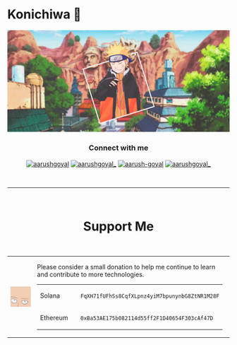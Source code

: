# Konichiwa 👋

<img src="hero-image.png">
<h3 align="center">Connect with me</h3>
<p align="center">
<a href="https://dev.to/aarushgoyal" target="blank"><img align="center" src="https://cdn.jsdelivr.net/npm/simple-icons@3.0.1/icons/dev-dot-to.svg" alt="aarushgoyal" height="30" width="40" /></a>
<a href="https://twitter.com/aarushgoyal_" target="blank"><img align="center" src="https://cdn.jsdelivr.net/npm/simple-icons@3.0.1/icons/twitter.svg" alt="aarushgoyal_" height="30" width="40" /></a>
<a href="https://linkedin.com/in/aarush-goyal" target="blank"><img align="center" src="https://cdn.jsdelivr.net/npm/simple-icons@3.0.1/icons/linkedin.svg" alt="aarush-goyal" height="30" width="40" /></a>
<a href="https://instagram.com/aarushgoyal_" target="blank"><img align="center" src="https://cdn.jsdelivr.net/npm/simple-icons@3.0.1/icons/instagram.svg" alt="aarushgoyal_" height="30" width="40" /></a>
</p>

<!-- <p align="center"><a href="https://www.notion.so/goyalaarush/3ee1ee537152481abca85531d7b0fbf2?v=f7e9cb6be7824bd6aa9fcdc73fa6ccfa">Want to to know what I am upto?</a></p> -->

<!-- <p align="center"> Support me by donating some crypto</p>
<p align="center"><code>0xBa53AE175b082114d55ff2F1D40654F303cAf47D</code></p> -->

<br>

---

<br>

<h1 align="center"> Support Me </h1>

<br>

<table>
<tr>

  <td>
    <img align="left" style="width:100%" src="./fund.gif"  >
  </td>

   <td>
  <div style="width:100%" style="align:top"  >
  <p>
  Please consider a small donation to help me continue to learn and contribute to more technologies.
  </p>

  </div>

<table>
  
<tr>
  <td>
  <div style="width:100%" >
  <p> Solana </p>
  </div>
  </td>
  <td>

```
  FqXH71fUFhSs8CqfXLpnz4yiM7bpunynbG8ZtNR1M28F
```

  </td>
</tr>
<tr>
  <td>
  <div style="width:100%" >
  <p> Ethereum </p>
  </div>
  </td>
  <td>
    
  ```
    0xBa53AE175b082114d55ff2F1D40654F303cAf47D
  ```
 
  </td>
</tr>
  
</table>
     
</table>
